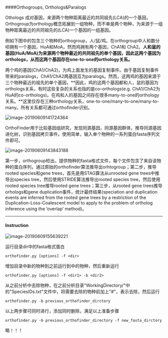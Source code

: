 ####Orthogroups, Orthologs&Paralogs

Othologs 成对基因，来源两个物种距离最近的共同祖先(LCA)的一个基因。Orthogroup为orthology概念拓展到一组物种，而不单是两个物种，为来源于一组物种距离最近的共同祖先的(LCA)一个基因的一组基因。

例如下图中的包含三个物种的orthogroup，人/鼠/鸡。在orthogroup中人和数分呗拥有一个基因，HuA和MoA，然而鸡拥有两个基因，ChA1和 ChA2。**人和鼠的基因(HuA/MoA)为来源两个物种最近的共同祖先的单个基因，因此这两个基因为orthologs，从而这两个基因存在one-to-one的orthology关系。**

两个鸡的基因(ChA1/ChA2)，为鸡上面发生的基因复制事件。由于基因复制事件带来的paralogs，ChA1/ChA2两基因互为paralogs。然而，这两鸡的基因来源于三个物种最近的祖先的单个基因，**因此，鸡的这两个基因都和人，鼠的基因为orthologs关系，有时这些复杂的关系也指的是co-orthologs(e.g. ChA1/ChA2为HuA的co-orthologs)。在鸡和人的基因之间存在很多many-to-one的orthology关系。**这里仅存在三种orthology关系，one-to-one/many-to-one/many-to-many。所有关系都可通过orthofinder识别。

![image-20190609141724364](http://ww3.sinaimg.cn/large/006tNc79gy1g3uvpb65moj31f20h4dlp.jpg)

OrthoFinder用于比较基因组研究，发现同源基因，同源基因群体，推导同源基因进化树，识别基因拷贝事件。使用简单，输入单个物种的一系列蛋白fasta序列文件即可。

![image-20190609143843188](http://ww4.sinaimg.cn/large/006tNc79gy1g3uwbh2dgkj31520a47gk.jpg)

第一步，orthogroup检出，提供物种的fasta格式文件，每个文件包含了来自该物种的蛋白序列，通过原始的orthofinder算法推导出orhtogroup；第二步，推导rooted species和gene trees，首先是用STAG算法从unrooted gene trees中推导出species tree，然后使用STRIDE算法推导出rooted species tree，然后使用rooted species tree推导rooted gene trees；第三步，从rooted gene trees推导orhologs和gene duplication事件，统计最终结果(speciation and duplication events are inferred from the rooted gene trees by a restriction of the Duplication-Loss-Coalescent model to apply to the problem of ortholog inference using the ‘overlap’ method)。

***

#### Instruction

![image-20190609155639221](http://ww3.sinaimg.cn/large/006tNc79gy1g3uykmgu29j319v0u0qfk.jpg)

运行目录dir中的fasta格式蛋白

`orthofinder.py [options] -f <dir>`

增加目录<dir1>中新的物种到之前运行到<dir2>中的物种，然后重新运行

`orthofinder.py [options] -f <dir1> -b <dir2>`

从之前分析中去除物种，在之前分析目录"WorkingDirectory/"中的"SpeciesIDs.txt"文件中，将需要去除的物种前加上"#"，表示去除，然后运行

`orthofinder.py -b previous_orthofinder_dirctory`

以上两步骤可同时进行，添加同时删除，满足以上准备步骤

`orthofinder.py -b previous_orthofinder_directory -f new_fasta_dirctory`

略！！！















